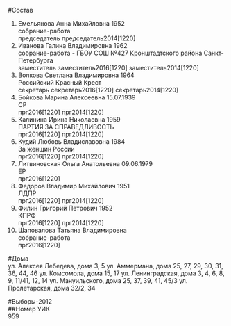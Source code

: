 #Состав  
1. Емельянова Анна Михайловна 1952  
    собрание-работа  
    председатель председатель2014[1220]  
2. Иванова Галина Владимировна 1962  
    собрание-работа - ГБОУ СОШ №427 Кронштадтского района Санкт-Петербурга  
    заместитель заместитель2016[1220] заместитель2014[1220]  
3. Волкова Светлана Владимировна 1964  
    Российский Красный Крест  
    секретарь секретарь2016[1220] секретарь2014[1220]  
4. Бойкова Марина Алексеевна 15.07.1939  
    СР  
    прг2016[1220] прг2014[1220]  
5. Калинина Ирина Николаевна 1959  
    ПАРТИЯ ЗА СПРАВЕДЛИВОСТЬ  
    прг2016[1220] прг2014[1220]  
6. Кудий Любовь Владиславовна 1984  
    За женщин России  
    прг2016[1220] прг2014[1220]  
7. Литвиновская Ольга Анатольевна 09.06.1979  
    ЕР  
    прг2016[1220]  
8. Федоров Владимир Михайлович 1951  
    ЛДПР  
    прг2016[1220] прг2014[1220]  
9. Филин Григорий Петрович 1952  
    КПРФ  
    прг2016[1220] прг2014[1220]  
10. Шаповалова Татьяна Владимировна  
    собрание-работа  
    прг2016[1220]  
  
#Дома  
ул. Алексея Лебедева, дома 3, 5 ул. Аммермана, дома 25, 27, 29, 30, 31, 36, 44, 46 ул. Комсомола, дома 15, 17 ул. Ленинградская, дома 3, 4, 6, 8, 9, 11/41, 12, 14 ул. Мануильского, дома 25, 37, 39, 41, 45/3 ул. Пролетарская, дома 32/2, 34  
  
#Выборы-2012  
##Номер УИК  
959  
